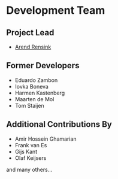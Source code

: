 # Development Team

## Project Lead

- [Arend Rensink](mailto:arend.rensink@utwente.nl)

## Former Developers

- Eduardo Zambon
- Iovka Boneva
- Harmen Kastenberg
- Maarten de Mol
- Tom Staijen

## Additional Contributions By

- Amir Hossein Ghamarian
- Frank van Es
- Gijs Kant
- Olaf Keijsers

and many others…

